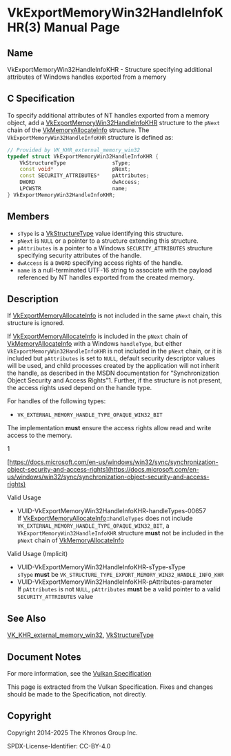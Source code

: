# VkExportMemoryWin32HandleInfoKHR(3) Manual Page

## Name

VkExportMemoryWin32HandleInfoKHR - Structure specifying additional attributes of Windows handles exported from a memory



## [](#_c_specification)C Specification

To specify additional attributes of NT handles exported from a memory object, add a [VkExportMemoryWin32HandleInfoKHR](https://registry.khronos.org/vulkan/specs/latest/man/html/VkExportMemoryWin32HandleInfoKHR.html) structure to the `pNext` chain of the [VkMemoryAllocateInfo](https://registry.khronos.org/vulkan/specs/latest/man/html/VkMemoryAllocateInfo.html) structure. The `VkExportMemoryWin32HandleInfoKHR` structure is defined as:

```c++
// Provided by VK_KHR_external_memory_win32
typedef struct VkExportMemoryWin32HandleInfoKHR {
    VkStructureType               sType;
    const void*                   pNext;
    const SECURITY_ATTRIBUTES*    pAttributes;
    DWORD                         dwAccess;
    LPCWSTR                       name;
} VkExportMemoryWin32HandleInfoKHR;
```

## [](#_members)Members

- `sType` is a [VkStructureType](https://registry.khronos.org/vulkan/specs/latest/man/html/VkStructureType.html) value identifying this structure.
- `pNext` is `NULL` or a pointer to a structure extending this structure.
- `pAttributes` is a pointer to a Windows `SECURITY_ATTRIBUTES` structure specifying security attributes of the handle.
- `dwAccess` is a `DWORD` specifying access rights of the handle.
- `name` is a null-terminated UTF-16 string to associate with the payload referenced by NT handles exported from the created memory.

## [](#_description)Description

If [VkExportMemoryAllocateInfo](https://registry.khronos.org/vulkan/specs/latest/man/html/VkExportMemoryAllocateInfo.html) is not included in the same `pNext` chain, this structure is ignored.

If [VkExportMemoryAllocateInfo](https://registry.khronos.org/vulkan/specs/latest/man/html/VkExportMemoryAllocateInfo.html) is included in the `pNext` chain of [VkMemoryAllocateInfo](https://registry.khronos.org/vulkan/specs/latest/man/html/VkMemoryAllocateInfo.html) with a Windows `handleType`, but either `VkExportMemoryWin32HandleInfoKHR` is not included in the `pNext` chain, or it is included but `pAttributes` is set to `NULL`, default security descriptor values will be used, and child processes created by the application will not inherit the handle, as described in the MSDN documentation for “Synchronization Object Security and Access Rights”1. Further, if the structure is not present, the access rights used depend on the handle type.

For handles of the following types:

- `VK_EXTERNAL_MEMORY_HANDLE_TYPE_OPAQUE_WIN32_BIT`

The implementation **must** ensure the access rights allow read and write access to the memory.

1

[https://docs.microsoft.com/en-us/windows/win32/sync/synchronization-object-security-and-access-rights](https://docs.microsoft.com/en-us/windows/win32/sync/synchronization-object-security-and-access-rights)

Valid Usage

- [](#VUID-VkExportMemoryWin32HandleInfoKHR-handleTypes-00657)VUID-VkExportMemoryWin32HandleInfoKHR-handleTypes-00657  
  If [VkExportMemoryAllocateInfo](https://registry.khronos.org/vulkan/specs/latest/man/html/VkExportMemoryAllocateInfo.html)::`handleTypes` does not include `VK_EXTERNAL_MEMORY_HANDLE_TYPE_OPAQUE_WIN32_BIT`, a `VkExportMemoryWin32HandleInfoKHR` structure **must** not be included in the `pNext` chain of [VkMemoryAllocateInfo](https://registry.khronos.org/vulkan/specs/latest/man/html/VkMemoryAllocateInfo.html)

Valid Usage (Implicit)

- [](#VUID-VkExportMemoryWin32HandleInfoKHR-sType-sType)VUID-VkExportMemoryWin32HandleInfoKHR-sType-sType  
  `sType` **must** be `VK_STRUCTURE_TYPE_EXPORT_MEMORY_WIN32_HANDLE_INFO_KHR`
- [](#VUID-VkExportMemoryWin32HandleInfoKHR-pAttributes-parameter)VUID-VkExportMemoryWin32HandleInfoKHR-pAttributes-parameter  
  If `pAttributes` is not `NULL`, `pAttributes` **must** be a valid pointer to a valid `SECURITY_ATTRIBUTES` value

## [](#_see_also)See Also

[VK\_KHR\_external\_memory\_win32](https://registry.khronos.org/vulkan/specs/latest/man/html/VK_KHR_external_memory_win32.html), [VkStructureType](https://registry.khronos.org/vulkan/specs/latest/man/html/VkStructureType.html)

## [](#_document_notes)Document Notes

For more information, see the [Vulkan Specification](https://registry.khronos.org/vulkan/specs/latest/html/vkspec.html#VkExportMemoryWin32HandleInfoKHR)

This page is extracted from the Vulkan Specification. Fixes and changes should be made to the Specification, not directly.

## [](#_copyright)Copyright

Copyright 2014-2025 The Khronos Group Inc.

SPDX-License-Identifier: CC-BY-4.0